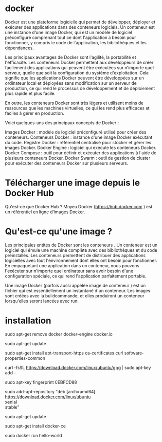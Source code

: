 # docker

Docker est une plateforme logicielle qui permet de développer, déployer et exécuter des applications dans des conteneurs logiciels. Un conteneur est une instance d'une image Docker, qui est un modèle de logiciel préconfiguré comprenant tout ce dont l'application a besoin pour fonctionner, y compris le code de l'application, les bibliothèques et les dépendances.

Les principaux avantages de Docker sont l'agilité, la portabilité et l'efficacité. Les conteneurs Docker permettent aux développeurs de créer facilement des applications qui peuvent être exécutées sur n'importe quel serveur, quelle que soit la configuration du système d'exploitation. Cela signifie que les applications Docker peuvent être développées sur un ordinateur local et déployées sans modification sur un serveur de production, ce qui rend le processus de développement et de déploiement plus rapide et plus facile.

En outre, les conteneurs Docker sont très légers et utilisent moins de ressources que les machines virtuelles, ce qui les rend plus efficaces et faciles à gérer en production.

Voici quelques-uns des principaux concepts de Docker :

Images Docker : modèle de logiciel préconfiguré utilisé pour créer des conteneurs.
Conteneurs Docker : instance d'une image Docker exécutant du code.
Registre Docker : référentiel centralisé pour stocker et gérer les images Docker.
Docker Engine : logiciel qui exécute les conteneurs Docker.
Docker Compose : outil pour définir et exécuter des applications à l'aide de plusieurs conteneurs Docker.
Docker Swarm : outil de gestion de cluster pour exécuter des conteneurs Docker sur plusieurs serveurs.

# Télécharger une image depuis le Docker Hub

Qu'est-ce que Docker Hub ?
Moyeu Docker (https://hub.docker.com ) est un référentiel en ligne d'images Docker.

# Qu'est-ce qu'une image ?

Les principales entités de Docker sont les conteneurs . Un conteneur est un logiciel qui émule une machine complète avec des bibliothèques et du code préinstallés. Les conteneurs permettent de distribuer des applications logicielles avec tout l'environnement dont elles ont besoin pour fonctionner. En empaquetant une application dans un conteneur, nous pouvons l'exécuter sur n'importe quel ordinateur sans avoir besoin d'une configuration spéciale, ce qui rend l'application parfaitement portable.

Une image Docker (parfois aussi appelée image de conteneur ) est un fichier qui est essentiellement un instantané d'un conteneur. Les images sont créées avec la buildcommande, et elles produiront un conteneur lorsqu'elles seront lancées avec run.

# installation

sudo apt-get remove docker docker-engine docker.io

sudo apt-get update

sudo apt-get install apt-transport-https ca-certificates curl software-properties-common

curl -fsSL https://download.docker.com/linux/ubuntu/gpg | sudo apt-key add -

sudo apt-key fingerprint 0EBFCD88

sudo add-apt-repository "deb [arch=amd64] https://download.docker.com/linux/ubuntu \
xenial \
stable"

sudo apt-get update

sudo apt-get install docker-ce

sudo docker run hello-world
